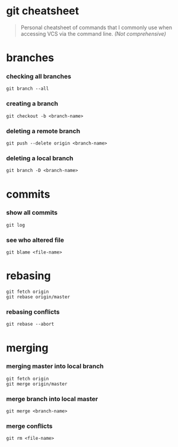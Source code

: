 # git cheatsheet
> Personal cheatsheet of commands that I commonly use when accessing VCS via the command line.
*(Not comprehensive)*

# branches

### checking all branches
```shell
git branch --all
```
### creating a branch
```shell
git checkout -b <branch-name>
```

### deleting a remote branch
```shell
git push --delete origin <branch-name>
```
### deleting a local branch
```shell
git branch -D <branch-name>
```
# commits

### show all commits
```shell
git log
```
### see who altered file
```shell
git blame <file-name>
```
# rebasing
```shell
git fetch origin
git rebase origin/master
```
### rebasing conflicts
```shell
git rebase --abort
```

# merging

### merging master into local branch
```shell
git fetch origin
git merge origin/master
```
### merge branch into local master
```shell
git merge <branch-name>
```

### merge conflicts
```shell
git rm <file-name>
```
